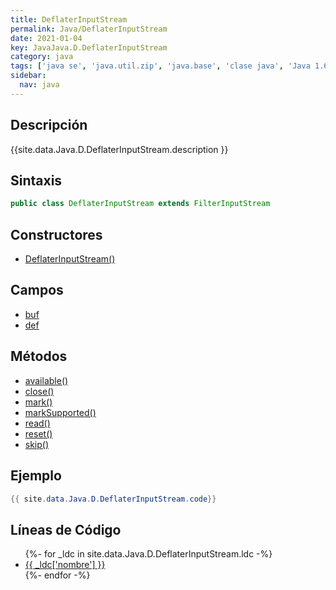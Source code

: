 ```yaml
---
title: DeflaterInputStream
permalink: Java/DeflaterInputStream
date: 2021-01-04
key: JavaJava.D.DeflaterInputStream
category: java
tags: ['java se', 'java.util.zip', 'java.base', 'clase java', 'Java 1.6']
sidebar: 
  nav: java
---
```


## Descripción
{{site.data.Java.D.DeflaterInputStream.description }}

## Sintaxis
~~~java
public class DeflaterInputStream extends FilterInputStream
~~~

## Constructores
* [DeflaterInputStream()](/Java/DeflaterInputStream/DeflaterInputStream/)

## Campos
* [buf](/Java/DeflaterInputStream/buf)
* [def](/Java/DeflaterInputStream/def)

## Métodos
* [available()](/Java/DeflaterInputStream/available)
* [close()](/Java/DeflaterInputStream/close)
* [mark()](/Java/DeflaterInputStream/mark)
* [markSupported()](/Java/DeflaterInputStream/markSupported)
* [read()](/Java/DeflaterInputStream/read)
* [reset()](/Java/DeflaterInputStream/reset)
* [skip()](/Java/DeflaterInputStream/skip)

## Ejemplo
~~~java
{{ site.data.Java.D.DeflaterInputStream.code}}
~~~

## Líneas de Código
<ul>
{%- for _ldc in site.data.Java.D.DeflaterInputStream.ldc -%}
   <li>
       <a href="{{_ldc['url'] }}">{{ _ldc['nombre'] }}</a>
   </li>
{%- endfor -%}
</ul>
